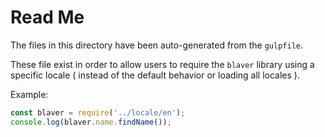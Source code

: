 # Read Me

The files in this directory have been auto-generated from the `gulpfile`.

These file exist in order to allow users to require the `blaver` library using a specific locale ( instead of the default behavior or loading all locales ).

Example:

``` js
const blaver = require('../locale/en');
console.log(blaver.name.findName());
```
